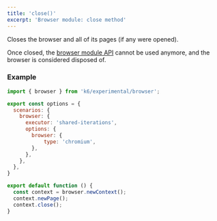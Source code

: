 ```yaml
---
title: 'close()'
excerpt: 'Browser module: close method'
---
```


Closes the browser and all of its pages (if any were opened).

Once closed, the [browser module API](/javascript-api/k6-experimental/browser#browser-module-api) cannot be used anymore, and the browser is considered disposed of.


### Example

<CodeGroup labels={[]}>

```javascript
import { browser } from 'k6/experimental/browser';

export const options = {
  scenarios: {
    browser: {
      executor: 'shared-iterations',
      options: {
        browser: {
            type: 'chromium',
        },
      },
    },
  },
}

export default function () {
  const context = browser.newContext();
  context.newPage();
  context.close();
}
```

</CodeGroup>